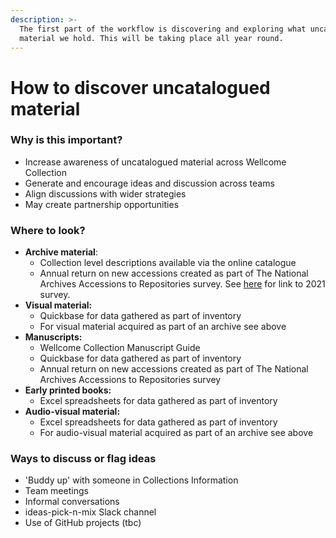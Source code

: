 ```yaml
---
description: >-
  The first part of the workflow is discovering and exploring what uncatalogued
  material we hold. This will be taking place all year round.
---
```


# How to discover uncatalogued material

### Why is this important?

* Increase awareness of uncatalogued material across Wellcome Collection
* Generate and encourage ideas and discussion across teams&#x20;
* Align discussions with wider strategies
* May create partnership opportunities

### Where to look?

* **Archive material**:
  * Collection level descriptions available via the online catalogue
  * Annual return on new accessions created as part of The National Archives Accessions to Repositories survey. See [here](https://wellcomecloud.sharepoint.com/:x:/r/sites/wc2/cr/cd/Acquisitions/Reporting/Accessions%20to%20Repositories/2021%20Accessions%20to%20Repositories%20Survey.xlsx?d=w51ad0855bfbd4faeb5aebed4e6d0d749\&csf=1\&web=1\&e=7wPwoC) for link to 2021 survey.
* **Visual material:**
  * Quickbase for data gathered as part of inventory
  * For visual material acquired as part of an archive see above
* **Manuscripts:**
  * Wellcome Collection Manuscript Guide
  * Quickbase for data gathered as part of inventory&#x20;
  * Annual return on new accessions created as part of The National Archives Accessions to Repositories survey
* **Early printed books:**
  * Excel spreadsheets for data gathered as part of inventory
* **Audio-visual material:**&#x20;
  * Excel spreadsheets for data gathered as part of inventory
  * For audio-visual material acquired as part of an archive see above

### Ways to discuss or flag ideas

* 'Buddy up' with someone in Collections Information
* Team meetings
* Informal conversations
* ideas-pick-n-mix Slack channel
* Use of GitHub projects (tbc)

